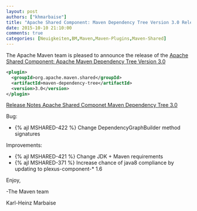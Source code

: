 ```yaml
---
layout: post
authors: ["khmarbaise"]
title: "Apache Shared Component: Maven Dependency Tree Version 3.0 Released"
date: 2015-10-10 21:10:00
comments: true
categories: [Neuigkeiten,BM,Maven,Maven-Plugins,Maven-Shared]
---
```

The Apache Maven team is pleased to announce the release of the 
[Apache Shared Component: Apache Maven Dependency Tree Version 3.0](http://maven.apache.org/shared/maven-dependency-tree/)


``` xml
<plugin>
  <groupId>org.apache.maven.shared</groupId>
  <artifactId>maven-dependency-tree</artifactId>
  <version>3.0</version>
</plugin>
```

<!-- more -->

[Release Notes Apache Shared Componet Maven Dependency Tree 3.0](https://issues.apache.org/jira/secure/ReleaseNote.jspa?projectId=12317922&version=12331490)

Bug:

 * {% ajl MSHARED-422 %} Change DependencyGraphBuilder method signatures

Improvements:

 * {% ajl MSHARED-421 %} Change JDK + Maven requirements
 * {% ajl MSHARED-371 %} Increase chance of java8 compliance by updating to plexus-component-* 1.6

Enjoy,

-The Maven team

Karl-Heinz Marbaise
